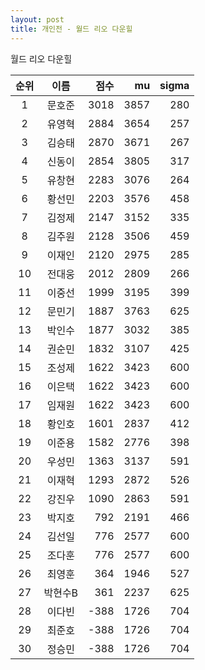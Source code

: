 ```yaml
---
layout: post
title: 개인전 - 월드 리오 다운힐
---
```


월드 리오 다운힐

| 순위 | 이름 | 점수 | mu | sigma |
|:---:|:---:|---:|---:|---:|
| 1 | 문호준 | 3018 | 3857 | 280 |
| 2 | 유영혁 | 2884 | 3654 | 257 |
| 3 | 김승태 | 2870 | 3671 | 267 |
| 4 | 신동이 | 2854 | 3805 | 317 |
| 5 | 유창현 | 2283 | 3076 | 264 |
| 6 | 황선민 | 2203 | 3576 | 458 |
| 7 | 김정제 | 2147 | 3152 | 335 |
| 8 | 김주원 | 2128 | 3506 | 459 |
| 9 | 이재인 | 2120 | 2975 | 285 |
| 10 | 전대웅 | 2012 | 2809 | 266 |
| 11 | 이중선 | 1999 | 3195 | 399 |
| 12 | 문민기 | 1887 | 3763 | 625 |
| 13 | 박인수 | 1877 | 3032 | 385 |
| 14 | 권순민 | 1832 | 3107 | 425 |
| 15 | 조성제 | 1622 | 3423 | 600 |
| 16 | 이은택 | 1622 | 3423 | 600 |
| 17 | 임재원 | 1622 | 3423 | 600 |
| 18 | 황인호 | 1601 | 2837 | 412 |
| 19 | 이준용 | 1582 | 2776 | 398 |
| 20 | 우성민 | 1363 | 3137 | 591 |
| 21 | 이재혁 | 1293 | 2872 | 526 |
| 22 | 강진우 | 1090 | 2863 | 591 |
| 23 | 박지호 | 792 | 2191 | 466 |
| 24 | 김선일 | 776 | 2577 | 600 |
| 25 | 조다훈 | 776 | 2577 | 600 |
| 26 | 최영훈 | 364 | 1946 | 527 |
| 27 | 박현수B | 361 | 2237 | 625 |
| 28 | 이다빈 | -388 | 1726 | 704 |
| 29 | 최준호 | -388 | 1726 | 704 |
| 30 | 정승민 | -388 | 1726 | 704 |
